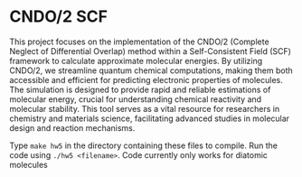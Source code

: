 # CNDO/2 SCF 

This project focuses on the implementation of the CNDO/2 (Complete Neglect of Differential Overlap) method within a Self-Consistent Field (SCF) framework to calculate approximate molecular energies. By utilizing CNDO/2, we streamline quantum chemical computations, making them both accessible and efficient for predicting electronic properties of molecules. The simulation is designed to provide rapid and reliable estimations of molecular energy, crucial for understanding chemical reactivity and molecular stability. This tool serves as a vital resource for researchers in chemistry and materials science, facilitating advanced studies in molecular design and reaction mechanisms.


Type `make hw5` in the directory containing these files to compile. 
Run the code using `./hw5 <filename>`.
Code currently only works for diatomic molecules 
